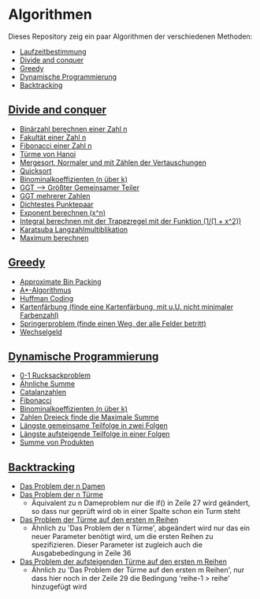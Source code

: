 # Algorithmen

Dieses Repository zeig ein paar Algorithmen der verschiedenen Methoden:

*  [Laufzeitbestimmung](./laufzeitbestimen.MD)
*  [Divide and conquer](https://github.com/gemohr/Algorithmen/tree/master/%20divide%20and%20conquer)
*  [Greedy](https://github.com/gemohr/Algorithmen/tree/master/%20divide%20and%20greedy)
*  [Dynamische Programmierung](https://github.com/gemohr/Algorithmen/tree/master/%20divide%20and%20dynamic)
*  [Backtracking](https://github.com/gemohr/Algorithmen/tree/master/backtracking)

## [Divide and conquer](https://github.com/gemohr/Algorithmen/tree/master/%20divide%20and%20conquer)

* [Binärzahl berechnen einer Zahl n](https://github.com/gemohr/Algorithmen/tree/master/%20divide%20and%20conquer/Bin%C3%A4rzahl)
* [Fakultät einer Zahl n](https://github.com/gemohr/Algorithmen/tree/master/%20divide%20and%20conquer/fakultaet)
* [Fibonacci einer Zahl n](https://github.com/gemohr/Algorithmen/tree/master/%20divide%20and%20conquer/fibonacci)
* [Türme von Hanoi](https://github.com/gemohr/Algorithmen/tree/master/%20divide%20and%20conquer/hanoi)
* [Mergesort, Normaler und mit Zählen der Vertauschungen](https://github.com/gemohr/Algorithmen/tree/master/%20divide%20and%20conquer/mergesort)
* [Quicksort](https://github.com/gemohr/Algorithmen/tree/master/%20divide%20and%20conquer/quicksort)
* [Binominalkoeffizienten (n über k)](https://github.com/gemohr/Algorithmen/tree/master/%20divide%20and%20conquer/binominalkoeffizient)
* [GGT --> Größter Gemeinsamer Teiler](https://github.com/gemohr/Algorithmen/tree/master/%20divide%20and%20conquer/groessterGemeinsamerTeiler)
* [GGT mehrerer Zahlen](https://github.com/gemohr/Algorithmen/tree/master/%20divide%20and%20conquer/ggtMehereZahlen)
* [Dichtestes Punktepaar](https://github.com/gemohr/Algorithmen/tree/master/%20divide%20and%20conquer/dichtestes_punktepaar)
* [Exponent berechnen (x^n)](https://github.com/gemohr/Algorithmen/tree/master/%20divide%20and%20conquer/exponentiell)
* [Integral berechnen mit der Trapezregel mit der Funktion (1/(1 + x^2))](https://github.com/gemohr/Algorithmen/tree/master/%20divide%20and%20conquer/integral_mit_trapezen)
* [Karatsuba Langzahlmultiblikation](https://github.com/gemohr/Algorithmen/tree/master/%20divide%20and%20conquer/Karatsuba_langzahl_multi)
* [Maximum berechnen](https://github.com/gemohr/Algorithmen/tree/master/%20divide%20and%20conquer/maximum)


## [Greedy](https://github.com/gemohr/Algorithmen/tree/master/%20divide%20and%20greedy)

* [Approximate Bin Packing](https://github.com/gemohr/Algorithmen/tree/master/greedy/approximate_bin_packing)
* [A*-Algorithmus](https://github.com/gemohr/Algorithmen/tree/master/greedy/astar)
* [Huffman Coding](https://github.com/gemohr/Algorithmen/tree/master/greedy/huffman)
* [Kartenfärbung (finde eine Kartenfärbung, mit u.U. nicht minimaler Farbenzahl)](https://github.com/gemohr/Algorithmen/tree/master/greedy/kartenfaerben_greedy)
* [Springerproblem (finde einen Weg, der alle Felder betritt)](https://github.com/gemohr/Algorithmen/tree/master/greedy/springer_greedy)
* [Wechselgeld](https://github.com/gemohr/Algorithmen/tree/master/greedy/wechselgeld)


## [Dynamische Programmierung](https://github.com/gemohr/Algorithmen/tree/master/%20divide%20and%20dynamic)

* [0-1 Rucksackproblem](https://github.com/gemohr/Algorithmen/tree/master/dynamic/0-1-Rucksackproblem_dynam)
* [Ähnliche Summe](https://github.com/gemohr/Algorithmen/tree/master/dynamic/aehnlicheSumme_dyn)
* [Catalanzahlen](https://github.com/gemohr/Algorithmen/tree/master/dynamic/catalanzahlen)
* [Fibonacci](https://github.com/gemohr/Algorithmen/tree/master/dynamic/fibonacci_dyn)
* [Binominalkoeffizienten (n über k)](https://github.com/gemohr/Algorithmen/tree/master/dynamic/binominalkoeffizient_dyn)
* [Zahlen Dreieck finde die Maximale Summe](https://github.com/gemohr/Algorithmen/tree/master/dynamic/zahlen-dreieck)
* [Längste gemeinsame Teilfolge in zwei Folgen](https://github.com/gemohr/Algorithmen/tree/master/dynamic/laengste_gemeinsame_teilfolge)
* [Längste aufsteigende Teilfolge in einer Folgen](https://github.com/gemohr/Algorithmen/tree/master/dynamic/laengste_austeigende_teilfolge)
* [Summe von Produkten](https://github.com/gemohr/Algorithmen/tree/master/dynamic/summe_von_produkten)


## [Backtracking](https://github.com/gemohr/Algorithmen/tree/master/backtracking)


* [Das Problem der n Damen](https://github.com/gemohr/Algorithmen/tree/master/backtracking/n_damen_problem/src)
* [Das Problem der n Türme](https://github.com/gemohr/Algorithmen/tree/master/backtracking/n_tuerme_problem/src)
  - Äquivalent zu n Dameproblem nur die if() in Zeile 27 wird geändert, so dass nur geprüft wird ob in einer Spalte schon ein Turm steht
* [Das Problem der Türme auf den ersten m Reihen](https://github.com/gemohr/Algorithmen/tree/master/backtracking/tuerme_auf_den_ersten_m_reihen/src)
  - Ähnlich zu 'Das Problem der n Türme', abgeändert wird nur das ein neuer Parameter benötigt wird, um die ersten Reihen zu spezifizieren. Dieser Parameter ist zugleich auch die Ausgabebedingung in Zeile 36
* [Das Problem der aufsteigenden Türme auf den ersten m Reihen](https://github.com/gemohr/Algorithmen/tree/master/backtracking/aufsteigende_tuerme_auf_den_ersten_m_reihen/src)
  - Ähnlich zu 'Das Problem der Türme auf den ersten m Reihen', nur dass hier noch in der Zeile 29 die Bedingung 'reihe-1 > reihe' hinzugefügt wird 
